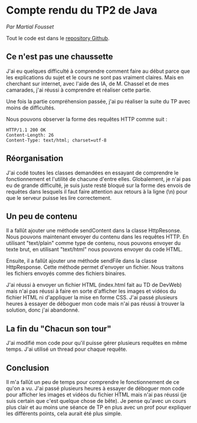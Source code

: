 # Compte rendu du TP2 de Java

*Par Martial Fousset*

Tout le code est dans le [repository Github](https://github.com/Pumchh/TP2_Java).

## Ce n'est pas une chaussette

J'ai eu quelques difficulté à comprendre comment faire au début parce que les explications du sujet et le cours ne sont
pas vraiment claires. Mais en cherchant sur internet, avec l'aide des IA, de M. Chassel et de mes camarades,
j'ai réussi à comprendre et réaliser cette partie.

Une fois la partie compréhension passée, j'ai pu réaliser la suite du TP avec moins de difficultés.

Nous pouvons observer la forme des requêtes HTTP comme suit :

    HTTP/1.1 200 OK
    Content-Length: 26
    Content-Type: text/html; charset=utf-8


## Réorganisation

J'ai codé toutes les classes demandées en essayant de comprendre le fonctionnement et l'utilité de chacune
d'entre elles.
Globalement, je n'ai pas eu de grande difficulté, je suis juste resté bloqué sur la forme des envois de requêtes
dans lesquels il faut faire attention aux retours à la ligne (\n) pour que le serveur puisse les lire correctement.

## Un peu de contenu

Il a fallût ajouter une méthode sendContent dans la classe HttpResonse.
Nous pouvons maintenant envoyer du contenu dans les requêtes HTTP.
En utilisant "text/plain" comme type de contenu, nous pouvons envoyer du texte brut, en utilisant "text/html" nous
pouvons envoyer du code HTML.

Ensuite, il a fallût ajouter une méthode sendFile dans la classe HttpResponse. Cette méthode permet d'envoyer un fichier.
Nous traitons les fichiers envoyés comme des fichiers binaires.

J'ai réussi à envoyer un fichier HTML (index.html fait au TD de DevWeb) mais n'ai pas réussi à faire en sorte d'afficher
les images et vidéos du fichier HTML ni d'appliquer la mise en forme CSS. J'ai passé plusieurs heures à essayer de
déboguer mon code mais n'ai pas réussi à trouver la solution, donc j'ai abandonné.

## La fin du "Chacun son tour"

J'ai modifié mon code pour qu'il puisse gérer plusieurs requêtes en même temps. J'ai utilisé un thread pour chaque
requête.


## Conclusion

Il m'a fallût un peu de temps pour comprendre le fonctionnement de ce qu'on a vu. J'ai passé plusieurs heures à
essayer de déboguer mon code pour afficher les images et vidéos du fichier HTML mais n'ai pas réussi (je suis certain
que c'est quelque chose de bête). Je pense qu'avec un cours plus clair et au moins une séance de TP en plus avec un
prof pour expliquer les différents points, cela aurait été plus simple.





